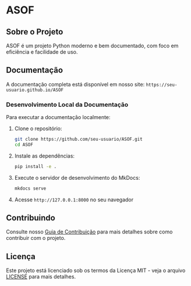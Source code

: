 # ASOF

## Sobre o Projeto

ASOF é um projeto Python moderno e bem documentado, com foco em eficiência e facilidade de uso.

## Documentação

A documentação completa está disponível em nosso site: `https://seu-usuario.github.io/ASOF`

### Desenvolvimento Local da Documentação

Para executar a documentação localmente:

1. Clone o repositório:
   ```bash
   git clone https://github.com/seu-usuario/ASOF.git
   cd ASOF
   ```

2. Instale as dependências:
   ```bash
   pip install -e .
   ```

3. Execute o servidor de desenvolvimento do MkDocs:
   ```bash
   mkdocs serve
   ```

4. Acesse `http://127.0.0.1:8000` no seu navegador

## Contribuindo

Consulte nosso [Guia de Contribuição](docs/about/contributing.md) para mais detalhes sobre como contribuir com o projeto.

## Licença

Este projeto está licenciado sob os termos da Licença MIT - veja o arquivo [LICENSE](docs/about/license.md) para mais detalhes.
